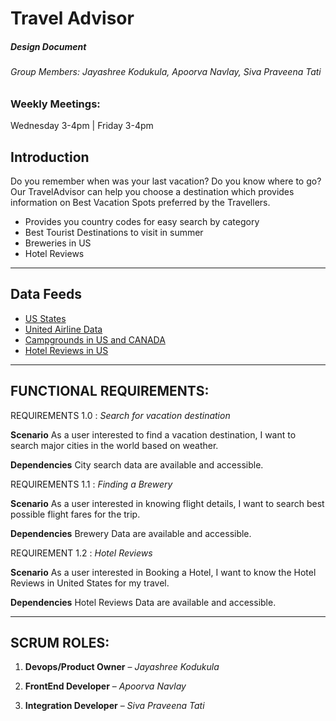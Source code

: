 # Travel Advisor  

##### Design Document

###### Group Members: Jayashree Kodukula, Apoorva Navlay, Siva Praveena Tati

### Weekly Meetings: 
Wednesday 3-4pm | Friday 3-4pm

## Introduction  
Do you remember when was your last vacation? Do you know where to go? Our TravelAdvisor can help you choose a destination which provides information on Best Vacation Spots preferred by the Travellers.

- Provides you country codes for easy search by category 
- Best Tourist Destinations to visit in summer 
- Breweries in US
- Hotel Reviews  
---
## Data Feeds  
- [US States](https://worldpopulationreview.com/states/state-abbreviations)  
- [United Airline Data](https://data.world/adamhelsinger/united-airlines-data)
- [Campgrounds in US and CANADA](https://data.world/caroline/campgrounds)
- [Hotel Reviews in US](https://data.world/datafiniti/hotel-reviews)  

---
## FUNCTIONAL REQUIREMENTS:  
REQUIREMENTS 1.0 : *Search for vacation destination*  

**Scenario** 
As a user interested to find a vacation destination, I want to search major cities in the world based on weather. 

**Dependencies** 
City search data are available and accessible. 


REQUIREMENTS 1.1 : *Finding a Brewery*  

**Scenario**
As a user interested in knowing flight details, I want to search best possible flight fares for the trip.

**Dependencies**
Brewery Data are available and accessible. 
   
   
REQUIREMENT 1.2 : *Hotel Reviews*  

**Scenario**
As a user interested in Booking a Hotel, I want to know the Hotel Reviews in United States for my travel.

**Dependencies**
Hotel Reviews Data are available and accessible.

---

## SCRUM ROLES: 

1. **Devops/Product Owner** – *Jayashree Kodukula* 

2. **FrontEnd Developer** – *Apoorva Navlay* 

3. **Integration Developer** – *Siva Praveena Tati* 
